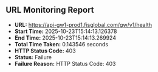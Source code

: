 ## URL Monitoring Report

- **URL:** https://api-gw1-prod1.fisglobal.com/gw/v1/health
- **Start Time:** 2025-10-23T15:14:13.126378
- **End Time:** 2025-10-23T15:14:13.269924
- **Total Time Taken:** 0.143546 seconds
- **HTTP Status Code:** 403
- **Status:** Failure
- **Failure Reason:** HTTP Status Code: 403
